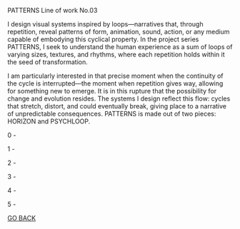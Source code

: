 PATTERNS Line of work No.03

I design visual systems inspired by loops—narratives that, through repetition, reveal patterns of form, animation, sound, action, or any medium capable of embodying this cyclical property. In the project series PATTERNS, I seek to understand the human experience as a sum of loops of varying sizes, textures, and rhythms, where each repetition holds within it the seed of transformation.

I am particularly interested in that precise moment when the continuity of the cycle is interrupted—the moment when repetition gives way, allowing for something new to emerge. It is in this rupture that the possibility for change and evolution resides. The systems I design reflect this flow: cycles that stretch, distort, and could eventually break, giving place to a narrative of unpredictable consequences. PATTERNS is made out of two pieces: HORIZON and PSYCHLOOP.

0 - 

1 - 

2 - 

3 - 

4 - 

5 - 



[GO BACK](https://aaronrmoreno.github.io/WORKS)

